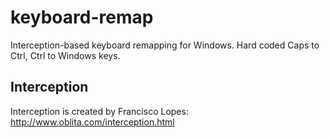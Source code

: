 # keyboard-remap
Interception-based keyboard remapping for Windows. Hard coded Caps to Ctrl, Ctrl to Windows keys.

## Interception
Interception is created by Francisco Lopes: http://www.oblita.com/interception.html
